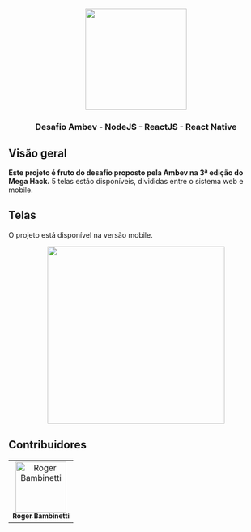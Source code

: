 
<h1 align="center">
<img
		width="200"
		src="https://github.com/RogerBambinetti/tindev-nodejs-reactjs-react-native/blob/master/preview/logo.png">
</h1>
<h3 align="center">
	Desafio Ambev - NodeJS - ReactJS - React Native
</h3>

## Visão geral

**Este projeto é fruto do desafio proposto pela Ambev na 3ª edição do Mega Hack.** 5 telas estão disponíveis, divididas entre o sistema web e mobile.

## Telas

O projeto está disponível na versão mobile.

<p align="center">
<img
		width="350"
		src="">
</p>

## Contribuidores

<table>
  <tr>
<td align="center"><a href="https://github.com/RogerBambinetti"><img src="https://avatars0.githubusercontent.com/u/50684839?s=460&v=4" width="100px;" alt="Roger Bambinetti"/><br /><sub><b>Roger Bambinetti</b></sub></a></td>
  </tr>
</table>
